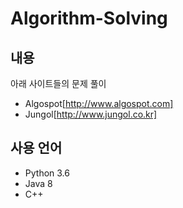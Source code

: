 # Algorithm-Solving

## 내용

아래 사이트들의 문제 풀이

- Algospot[http://www.algospot.com]
- Jungol[http://www.jungol.co.kr]

## 사용 언어

- Python 3.6
- Java 8
- C++
